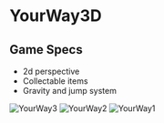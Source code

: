 # YourWay3D

## Game Specs

- 2d perspective
- Collectable items
- Gravity and jump system

![YourWay3](https://user-images.githubusercontent.com/119074169/204375644-03f9d8af-145c-4ad3-a0de-476558071ebd.png)
![YourWay2](https://user-images.githubusercontent.com/119074169/204375651-2bdf3a25-aaf9-4742-9324-c0765fa972bc.png)
![YourWay1](https://user-images.githubusercontent.com/119074169/204375660-f93d648d-5220-467a-bda3-8c089e668eba.png)
